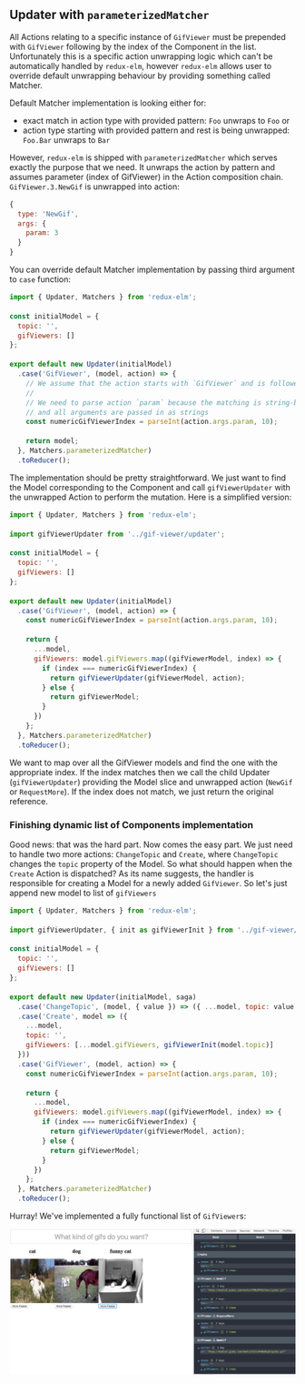 ## Updater with `parameterizedMatcher`

All Actions relating to a specific instance of `GifViewer` must be prepended with `GifViewer` following by the index of the Component in the list. Unfortunately this is a specific action unwrapping logic which can't be automatically handled by `redux-elm`, however `redux-elm` allows user to override default unwrapping behaviour by providing something called Matcher.

Default Matcher implementation is looking either for:

* exact match in action type with provided pattern: `Foo` unwraps to `Foo` or
* action type starting with provided pattern and rest is being unwrapped: `Foo.Bar` unwraps to `Bar`

However, `redux-elm` is shipped with `parameterizedMatcher` which serves exactly the purpose that we need. It unwraps the action by pattern and assumes parameter (index of GifViewer) in the Action composition chain. `GifViewer.3.NewGif` is unwrapped into action:

```javascript
{
  type: 'NewGif',
  args: {
    param: 3
  }
}
```

You can override default Matcher implementation by passing third argument to `case` function:

```javascript
import { Updater, Matchers } from 'redux-elm';

const initialModel = {
  topic: '',
  gifViewers: []
};

export default new Updater(initialModel)
  .case('GifViewer', (model, action) => {
    // We assume that the action starts with `GifViewer` and is followed by `gifViewerIndex`
    //
    // We need to parse action `param` because the matching is string-based
    // and all arguments are passed in as strings
    const numericGifViewerIndex = parseInt(action.args.param, 10);

    return model;
  }, Matchers.parameterizedMatcher)
  .toReducer();
```

The implementation should be pretty straightforward. We just want to find the Model corresponding to the Component and call `gifViewerUpdater` with the unwrapped Action to perform the mutation. Here is a simplified version:

```javascript
import { Updater, Matchers } from 'redux-elm';

import gifViewerUpdater from '../gif-viewer/updater';

const initialModel = {
  topic: '',
  gifViewers: []
};

export default new Updater(initialModel)
  .case('GifViewer', (model, action) => {
    const numericGifViewerIndex = parseInt(action.args.param, 10);

    return {
      ...model,
      gifViewers: model.gifViewers.map((gifViewerModel, index) => {
        if (index === numericGifViewerIndex) {
          return gifViewerUpdater(gifViewerModel, action);
        } else {
          return gifViewerModel;
        }
      })
    };
  }, Matchers.parameterizedMatcher)
  .toReducer();
```

We want to map over all the GifViewer models and find the one with the appropriate index. If the index matches then we call the child Updater (`gifViewerUpdater`) providing the Model slice and unwrapped action (`NewGif` or `RequestMore`). If the index does not match, we just return the original reference.

### Finishing dynamic list of Components implementation

Good news: that was the hard part. Now comes the easy part. We just need to handle two more actions: `ChangeTopic` and `Create`, where `ChangeTopic` changes the `topic` property of the Model. So what should happen when the `Create` Action is dispatched? As its name suggests, the handler is responsible for creating a Model for a newly added `GifViewer`. So let's just append new model to list of `gifViewers`

```javascript
import { Updater, Matchers } from 'redux-elm';

import gifViewerUpdater, { init as gifViewerInit } from '../gif-viewer/updater';

const initialModel = {
  topic: '',
  gifViewers: []
};

export default new Updater(initialModel, saga)
  .case('ChangeTopic', (model, { value }) => ({ ...model, topic: value }))
  .case('Create', model => ({
    ...model,
    topic: '',
    gifViewers: [...model.gifViewers, gifViewerInit(model.topic)]
  }))
  .case('GifViewer', (model, action) => {
    const numericGifViewerIndex = parseInt(action.args.param, 10);

    return {
      ...model,
      gifViewers: model.gifViewers.map((gifViewerModel, index) => {
        if (index === numericGifViewerIndex) {
          return gifViewerUpdater(gifViewerModel, action);
        } else {
          return gifViewerModel;
        }
      })
    };
  }, Matchers.parameterizedMatcher)
  .toReducer();
```

Hurray! We've implemented a fully functional list of `GifViewer`s:

![gif-viewer-list-2](../../assets/13.png)